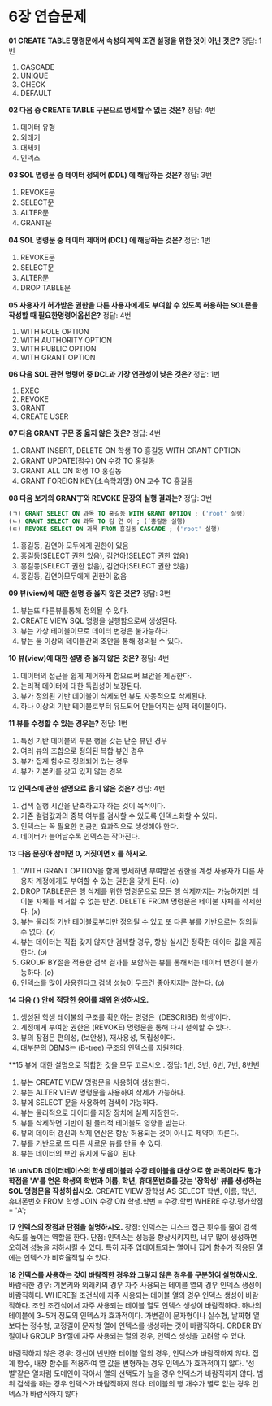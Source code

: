 # 6장 연습문제

**01 CREATE TABLE 명령문에서 속성의 제약 조건 설정을 위한 것이 아닌 것은?** 정답: 1번

1. CASCADE
2. UNIQUE
3. CHECK
4. DEFAULT

**02 다음 중 CREATE TABLE 구문으로 명세할 수 없는 것은?** 정답: 4번

1. 데이터 유형
2. 외래키
3. 대체키
4. 인덱스

**03 SOL 명령문 중 데이터 정의어 (DDL) 에 해당하는 것은?** 정답: 3번

1. REVOKE문
2. SELECT문
3. ALTER문
4. GRANT문

**04 SOL 명령문 중 데이터 제어어 (DCL) 에 해당하는 것은?** 정답: 1번

1. REVOKE문
2. SELECT문
3. ALTER문
4. DROP TABLE문

**05 사용자가 허가받은 권한을 다른 사용자에게도 부여할 수 있도록 허용하는 SOL문을 작성할 때 필요한명령어옵션은?** 정답: 4번

1. WITH ROLE OPTION
2. WITH AUTHORITY OPTION
3. WITH PUBLIC OPTION
4. WITH GRANT OPTION

**06 다음 SOL 관련 명령어 중 DCL과 가장 연관성이 낮은 것은?** 정답: 1번

1. EXEC
2. REVOKE
3. GRANT
4. CREATE USER

**07 다음 GRANT 구문 중 옳지 않은 것은?** 정답: 4번

1. GRANT INSERT, DELETE ON 학생 TO 홍길동 WITH GRANT OPTION
2. GRANT UPDATE(점수) ON 수강 TO 홍길동
3. GRANT ALL ON 학생 TO 홍길동
4. GRANT FOREIGN KEY(소속학과명) ON 교수 TO 홍길동

**08 다음 보기의 GRAN丁와 REVOKE 문장의 실행 결과는?** 정답: 3번

```sql
(ㄱ) GRANT SELECT ON 과목 TO 홍길동 WITH GRANT OPTION ; ('root' 실행)
(ㄴ) GRANT SELECT ON 과목 TO 김 연 아 ; (‘홍길동 실행)
(ㄷ) REVOKE SELECT ON 과목 FROM 홍길동 CASCADE ; ('root' 실행)
```

1. 홍길동, 김연아 모두에게 권한이 있음
2. 홍길동(SELECT 권한 있음), 김연아(SELECT 권한 없음)
3. 홍길동(SELECT 권한 없음), 김연아(SELECT 권한 있음)
4. 홍길동, 김연아모두에게 권한이 없음

**09 뷰(view)에 대한 설명 중 옳지 않은 것은?** 정답: 3번

1. 뷰는또 다른뷰를통해 정의될 수 있다.
2. CREATE VIEW SQL 명령을 실행함으로써 생성된다.
3. 뷰는 가상 테이불이므로 데이터 변경은 불가능하다.
4. 뷰는 둘 이상의 테이블간의 조안을 통해 정의될 수 있다.

**10 뷰(view)에 대한 설명 중 옳지 않은 것은?** 정답: 4번 

1. 데이터의 접근을 쉽게 제어하게 함으로써 보안을 제공한다.
2. 논리적 데이터에 대한 독립성이 보장된다.
3. 뷰가 정의된 기반 데이불이 삭제되면 뷰도 자동적으로 삭제된다.
4. 하나 이상의 기반 테이불로부터 유도되어 만들어지는 실제 테이불이다.

**11 뷰를 수정할 수 있는 경우는?** 정답: 1번

1. 특정 기반 데이블의 부분 행을 갖는 단순 뷰인 경우
2. 여러 뷰의 조합으로 정의된 복합 뷰인 경우
3. 뷰가 집계 함수로 정의되어 있는 경우
4. 뷰가 기본키를 갖고 있지 않는 경우

**12 인덱스에 관한 설명으로 옳지 않은 것은?** 정답: 4번

1. 검색 실행 시간을 단축하고자 하는 것이 목적이다.
2. 기존 컬럼값과의 중복 여부를 검사할 수 있도록 인덱스화할 수 있다.
3. 인덱스는 꼭 필요한 만큼만 효과적으로 생성해야 한다.
4. 데이터가 늘어날수록 인덱스는 작아진다.

**13 다음 문장아 참이먼 0, 거짓이면 x 를 하시오.**

1. 'WITH GRANT OPTION을 함께 명세하면 부여받은 권한을 계정 사용자가 다른 사용자 계정에게도 부여할 수 있는 권한을 갖게 된다. (_o_)
2. DROP TABLE문은 행 삭제를 위한 명령문으로 모든 행 삭제까지는 가능하지만 테이불 자체를 제거할 수 없는 반면. DELETE FROM 명령문은 테이불 자체를 삭제한다. (_x_)
3. 뷰는 물리적 기반 테이블로부터만 정의될 수 있고 또 다른 뷰를 기반으로는 정의될 수 없다. (_x_)
4. 뷰는 데이터는 직접 갖지 않지만 검색할 경우, 항상 실시간 정확한 데이터 값을 제공한다. (_o_)
5. GROUP BY절을 적용한 검색 결과를 포함하는 뷰를 통해서는 데이터 변경이 불가능하다. (_o_)
6. 인덱스를 많이 사용한다고 검색 성능이 무조건 좋아지지는 않는다. (_o_)

**14 다음 ( ) 안에 적당한 용어를 채워 완성하시오.**

1. 생성된 학생 테이불의 구조를 확인하는 명령은 ‘(DESCRIBE) 학생’이다.
2. 계정에게 부여한 권한은 (REVOKE) 명령문을 통해 다시 철회할 수 있다.
3. 뷰의 장점은 편의성, (보안성), 재사용성, 독립성이다.
4. 대부분의 DBMS는 (B-tree) 구조의 인덱스를 지원한다.

**15 뷰에 대한 설명으로 적합한 것을 모두 고르시오 . 정답: 1번, 3번, 6번, 7번, 8번번

1. 뷰는 CREATE VIEW 명령문을 사용하여 생성한다.
2. 뷰는 ALTER VIEW 명령문을 사용하여 삭제가 가능하다.
3. 뷰에 SELECT 문을 사용하여 검색이 가능하다.
4. 뷰는 물리적으로 데이터를 저장 장치에 실제 저장한다.
5. 뷰를 삭제하면 기반이 된 물리적 테이블도 영향을 받는다.
6. 뷰의 데이터 갱신과 삭제 연산은 항상 허용되는 것이 아니고 제약이 따른다.
7. 뷰를 기반으로 또 다른 새로운 뷰를 만들 수 있다.
8. 뷰는 데이터의 보안 유지에 도움이 된다.

**16 univDB 데이터베이스의 학생 테이블과 수강 테이블을 대상으로 한 과목이라도 평가학점을 'A'를 얻은 학생의 학번과 이름, 학년, 휴대폰번호를 갖는 '장학생' 뷰를 생성하는 SOL 명령문을 작성하십시오.**
CREATE VIEW 장학생 AS
SELECT 학번, 이름, 학년, 휴대폰번호
FROM 학생
JOIN 수강 ON 학생.학번 = 수강.학번
WHERE 수강.평가학점 = 'A';

**17 인덱스의 장점과 단점을 설명하시오.**
장점: 인덱스는 디스크 접근 횟수를 줄여 검색 속도를 높이는 역할을 한다.
단점: 인덱스는 성능을 향상시키지만, 너무 많이 생성하면 오히려 성능을 저하시킬 수 있다. 특히 자주 업데이트되는 열이나 집계 함수가 적용된 열에는 인덱스가 비효율적일 수 있다.


**18 인덱스를 사용하는 것이 바람직한 경우와 그렇지 않은 경우를 구분하여 설명하시오.**
바람직한 경우: 기본키와 외래키의 경우 자주 사용되는 테이블 열의 경우 인덱스 생성이 바람직하다.
               WHERE절 조건식에 자주 사용되는 테이블 열의 경우 인덱스 생성이 바람직하다.
               조인 조건식에서 자주 사용되는 테이블 열도 인덱스 생성이 바람직하다.
               하나의 테이블에 3~5개 정도의 인덱스가 효과적이다.
               가변길이 문자형이나 실수형, 날짜형 열 보다는 정수형, 고정길이 문자형 열에 인덱스를 생성하는                 것이 바람직하다.
               ORDER BY절이나 GROUP BY절에 자주 사용되는 열의 경우, 인덱스 생성을 고려할 수 있다.

바람직하지 않은 경우: 갱신이 빈번한 테이블 열의 경우, 인덱스가 바람직하지 않다.
                      집계 함수, 내장 함수를 적용하여 열 값을 변형하는 경우 인덱스가 효과적이지 않다.
                      '성별'같은 열처럼 도메인이 작아서 열의 선택도가 높을 경우 인덱스가 바람직하지 않다.
                      범위 검색을 하는 경우 인덱스가 바람직하지 않다.
                      테이블의 행 개수가 별로 없는 경우 인덱스가 바람직하지 않다
                    
              










